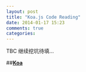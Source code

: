 ```yaml
---
layout: post
title: "Koa.js Code Reading"
date: 2014-01-17 15:23
comments: true
categories: 
---
```

TBC 继续挖坑待填...

##**[Koa](https://github.com/koajs/koa)**



